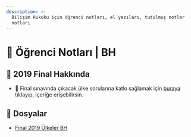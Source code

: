 ```yaml
---
description: >-
  Bilişim Hukuku için öğrenci notları, el yazıları, tutulmuş notlar
  notları
---
```


# 📕 Öğrenci Notları \| BH

## 📅 2019 Final Hakkında

- 🤝 Final sınavında çıkacak ülke sorularına katkı sağlamak için [buraya](https://docs.google.com/document/d/1qPsto1GGJmo7l1pdxBSqlc6bRQXB6aOwTsC_-DpPlIA/edit) tıklayıp, içeriğe erişebilirsin.

## 📂 Dosyalar

<!--YPackage.YGitbookIntegration-tarafından-otomatik-oluşturulmuştur-->

- [Final 2019 Ülkeler BH](Final%202019%20%C3%9Clkeler%20BH.pdf)

<!--YPackage.YGitbookIntegration-tarafından-otomatik-oluşturulmuştur-->
